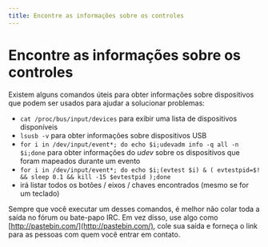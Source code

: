 ```yaml
---
title: Encontre as informações sobre os controles
---
```


# Encontre as informações sobre os controles

Existem alguns comandos úteis para obter informações sobre dispositivos que podem ser usados ​​para ajudar a solucionar problemas:

*  `cat /proc/bus/input/devices` para exibir uma lista de dispositivos disponíveis
*  `lsusb -v` para obter informações sobre dispositivos USB
*  `for i in /dev/input/event*; do echo $i;udevadm info -q all -n $i;done` para obter informações do _udev_ sobre os dispositivos que foram mapeados durante um evento
* `for i in /dev/input/event*; do echo $i;(evtest $i) & ( evtestpid=$! && sleep 0.1 && kill -15 $evtestpid );done`
*  irá listar todos os botões / eixos / chaves encontrados \(mesmo se for um teclado\)

Sempre que você executar um desses comandos, é melhor não colar toda a saída no fórum ou bate-papo IRC. Em vez disso, use algo como [http://pastebin.com/](http://pastebin.com/), cole sua saída e forneça o link para as pessoas com quem você entrar em contato.

